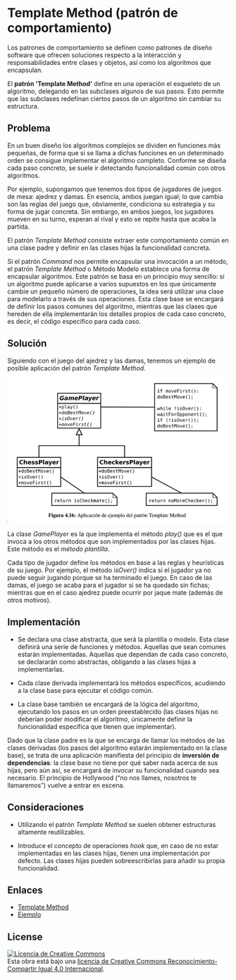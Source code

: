 # Template Method (patrón de comportamiento)

Los patrones de comportamiento se definen como patrones de diseño software que ofrecen soluciones respecto a la interacción y responsabilidades entre clases y objetos, así como los algoritmos que encapsulan.

El **patrón 'Template Method'** define en una operación el esqueleto de un algoritmo, delegando en las subclases algunos de sus pasos. Esto permite que las subclases redefinan ciertos pasos de un algoritmo sin cambiar su estructura.

## Problema

En un buen diseño los algoritmos complejos se dividen en funciones más pequeñas, de forma que si se llama a dichas funciones en un determinado orden se consigue implementar el algoritmo completo. Conforme se diseña cada paso concreto, se suele ir detectando funcionalidad común con otros algoritmos.

Por ejemplo, supongamos que tenemos dos tipos de jugadores de juegos de mesa: ajedrez y damas. En esencia, ambos juegan igual; lo que cambia son las reglas del juego que, obviamente, condiciona su estrategia y su forma de jugar concreta. Sin embargo, en ambos juegos, los jugadores mueven en su turno, esperan al rival y esto se repite hasta que acaba la partida.

El patrón *Template Method* consiste extraer este comportamiento común en una clase padre y definir en las clases hijas la funcionalidad concreta.

Si el patrón *Command* nos permite encapsular una invocación a un método, el patrón *Template Method* o Método Modelo establece una forma de encapsular algoritmos. Este patrón se basa en un principio muy sencillo: si un algoritmo puede aplicarse a varios supuestos en los que únicamente cambie un pequeño número de operaciones, la idea será utilizar una clase para modelarlo a través de sus operaciones. Esta clase base se encargará de definir los pasos comunes del algoritmo, mientras que las clases que hereden de ella implementarán los detalles propios de cada caso concreto, es decir, el código específico para cada caso.

## Solución

Siguiendo con el juego del ajedrez y las damas, tenemos un ejemplo de posible aplicación del patrón *Template Method*.

![TemplateMethod](example/imgs/TemplateMethod.png)

La clase *GamePlayer* es la que implementa el método *play()* que es el que invoca a los otros métodos que son implementados por las clases hijas. Este método es el *método plantilla*.

Cada tipo de jugador define los métodos en base a las reglas y heurísticas de su juego. Por ejemplo, el método *isOver()* indica si el jugador ya no puede seguir jugando porque se ha terminado el juego. En caso de las damas, el juego se acaba para el jugador si se ha quedado sin fichas; mientras que en el caso ajedrez puede ocurrir por jaque mate (además de otros motivos).

## Implementación

* Se declara una clase abstracta, que será la plantilla o modelo. Esta clase definirá una serie de funciones y métodos. Aquellas que sean comunes estarán implementadas. Aquellas que dependan de cada caso concreto, se declararán como abstractas, obligando a las clases hijas a implementarlas.

* Cada clase derivada implementará los métodos específicos, acudiendo a la clase base para ejecutar el código común.

* La clase base también se encargará de la lógica del algoritmo, ejecutando los pasos en un orden preestablecido (las clases hijas no deberían poder modificar el algoritmo, únicamente definir la funcionalidad específica que tienen que implementar).

Dado que la clase padre es la que se encarga de llamar los métodos de las clases derivadas (los pasos del algoritmo estarán implementado en la clase base), se trata de una aplicación manifiesta del principio de **inversión de dependencias**: la clase base no tiene por qué saber nada acerca de sus hijas, pero aún así, se encargará de invocar su funcionalidad cuando sea necesario. El principio de Hollywood (“no nos llames, nosotros te llamaremos”) vuelve a entrar en escena.

## Consideraciones

* Utilizando el patrón *Template Method* se suelen obtener estructuras altamente reutilizables.

* Introduce el concepto de operaciones *hook* que, en caso de no estar implementadas en las clases hijas, tienen una implementación por defecto. Las clases hijas pueden sobreescribirlas para añadir su propia funcionalidad.

## Enlaces

* [Template Method](https://es.wikipedia.org/wiki/Template_Method_%28patr%C3%B3n_de_dise%C3%B1o%29)
* [Ejemplo](https://danielggarcia.wordpress.com/2014/05/05/patrones-de-comportamiento-iii-template-method/)

## License

[![Licencia de Creative Commons](https://i.creativecommons.org/l/by-sa/4.0/80x15.png)](http://creativecommons.org/licenses/by-sa/4.0/)  
Esta obra está bajo una [licencia de Creative Commons Reconocimiento-Compartir Igual 4.0 Internacional](http://creativecommons.org/licenses/by-sa/4.0/).

